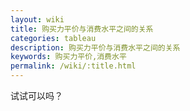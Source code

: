 ```yaml
---
layout: wiki
title: 购买力平价与消费水平之间的关系
categories: tableau
description: 购买力平价与消费水平之间的关系
keywords: 购买力平价,消费水平
permalink: /wiki/:title.html
---
```



试试可以吗？